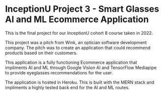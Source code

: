 # InceptionU Project 3 - Smart Glasses AI and ML Ecommerce Application

This is the final project for our InceptionU cohort 8 course taken in 2022. 

This project was a pitch from Wink, an optician software development company. The pitch was to create an application that could recommend products based on their customers.

This application is a fully functioning Ecommerce application that impliments AI and ML through Google Vision AI and TensorFlow Mediapipe to provide eyeglasses recommendations for the user.

The application is hosted in Heroku. This is built with the MERN stack and impliments a highly tested back end for the AI and ML routes.